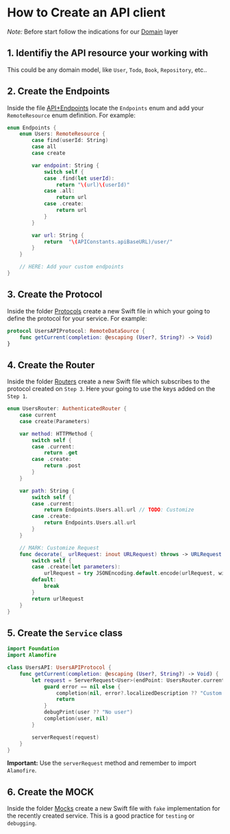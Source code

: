 # How to Create an API client

*Note:* Before start follow the indications for our [Domain](https://github.com/yellowme/base-ios/tree/master/YellowPod/YellowPod/Domain) layer

## 1. Identifiy the API resource your working with

This could be any domain model, like `User`, `Todo`, `Book`, `Repository`, etc..

## 2. Create the Endpoints

Inside the file [API+Endpoints](./API+Endpoints.swift) locate the `Endpoints` enum and add your `RemoteResource` enum definition. For example:

```swift
enum Endpoints {
    enum Users: RemoteResource {
        case find(userId: String)
        case all
        case create

        var endpoint: String {
            switch self {
            case .find(let userId):
                return "\(url)\(userId)"
            case .all:
                return url
            case .create:
                return url
            }
        }

        var url: String {
            return  "\(APIConstants.apiBaseURL)/user/"
        }
    }

    // HERE: Add your custom endpoints
}
```

## 3. Create the Protocol

Inside the folder [Protocols](./Protocols) create a new Swift file in which your going to define the protocol for your service. For example:

```swift
protocol UsersAPIProtocol: RemoteDataSource {
    func getCurrent(completion: @escaping (User?, String?) -> Void)
}
```

## 4. Create the Router

Inside the folder [Routers](./Routers) create a new Swift file which subscribes to the protocol created on `Step 3`. 
Here your going to use the keys added on the `Step 1`.

```swift
enum UsersRouter: AuthenticatedRouter {
    case current
    case create(Parameters)

    var method: HTTPMethod {
        switch self {
        case .current:
            return .get
        case .create:
            return .post
        }
    }

    var path: String {
        switch self {
        case .current:
            return Endpoints.Users.all.url // TODO: Customize
        case .create:
            return Endpoints.Users.all.url
        }
    }

    // MARK: Customize Request
    func decorate(_ urlRequest: inout URLRequest) throws -> URLRequest {
        switch self {
        case .create(let parameters):
            urlRequest = try JSONEncoding.default.encode(urlRequest, with: parameters)
        default:
            break
        }
        return urlRequest
    }
}
```

## 5. Create the `Service` class

```swift
import Foundation
import Alamofire

class UsersAPI: UsersAPIProtocol {
    func getCurrent(completion: @escaping (User?, String?) -> Void) {
        let request = ServerRequest<User>(endPoint: UsersRouter.current) { user, error in
            guard error == nil else {
                completion(nil, error?.localizedDescription ?? "Custom error message")
                return
            }
            debugPrint(user ?? "No user")
            completion(user, nil)
        }

        serverRequest(request)
    }
}
```

**Important:** Use the `serverRequest` method and remember to import `Alamofire`.

## 6. Create the MOCK

Inside the folder [Mocks](./Mocks) create a new Swift file with `fake` implementation for the recently created service. This is a good practice for `testing` or `debugging`.